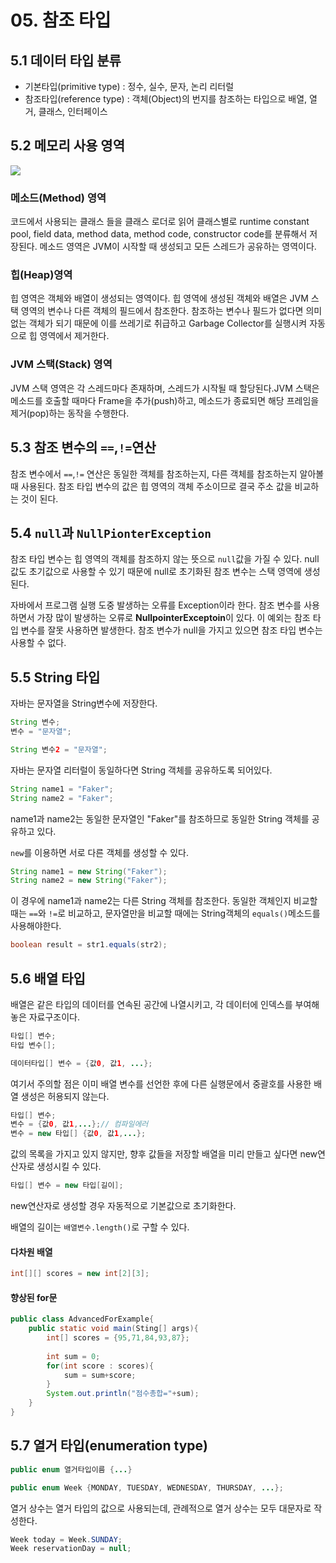 # 05. 참조 타입

## 5.1 데이터 타입 분류

- 기본타입(primitive type) : 정수, 실수, 문자, 논리 리터럴
- 참조타입(reference type) : 객체(Object)의 번지를 참조하는 타입으로 배열, 열거, 클래스, 인터페이스


## 5.2 메모리 사용 영역

![](http://bestforjava.com/images/jvm_architecture.jpg)

### 메소드(Method) 영역

코드에서 사용되는 클래스 들을 클래스 로더로 읽어 클래스별로 runtime constant pool, field data, method data, method code, constructor code를 분류해서 저장된다.
메소드 영역은 JVM이 시작할 때 생성되고 모든 스레드가 공유하는 영역이다.

### 힙(Heap)영역

힙 영역은 객체와 배열이 생성되는 영역이다. 힙 영역에 생성된 객체와 배열은 JVM 스택 영역의 변수나 다른 객체의 필드에서 참조한다.
참조하는 변수나 필드가 없다면 의미 없는 객체가 되기 때문에 이를 쓰레기로 취급하고 Garbage Collector를 실행시켜 자동으로 힙 영역에서 제거한다.

### JVM 스택(Stack) 영역

JVM 스택 영역은 각 스레드마다 존재하며, 스레드가 시작될 때 할당된다.JVM 스택은 메소드를 호출할 때마다 Frame을 추가(push)하고, 메소드가 종료되면 해당 프레임을 제거(pop)하는 동작을 수행한다.

## 5.3 참조 변수의 `==`,`!=`연산

참조 변수에서 `==`,`!=` 연산은 동일한 객체를 참조하는지, 다른 객체를 참조하는지 알아볼 때 사용된다.
참조 타입 변수의 값은 힙 영역의 객체 주소이므로 결국 주소 값을 비교하는 것이 된다.

## 5.4 `null`과 `NullPionterException`

참조 타입 변수는 힙 영역의 객체를 참조하지 않는 뜻으로 `null`값을 가질 수 있다. null값도 초기값으로 사용할 수 있기 때문에 null로 초기화된 참조 변수는 스택 영역에 생성된다.

자바에서 프로그램 실행 도중 발생하는 오류를 Exception이라 한다. 참조 변수를 사용하면서 가장 많이 발생하는 오류로 **NullpointerExceptoin**이 있다. 이 예외는 참조 타입 변수를 잘못 사용하면 발생한다. 참조 변수가 null을 가지고 있으면 참조 타입 변수는 사용할 수 없다.

## 5.5 String 타입

자바는 문자열을 String변수에 저장한다.

```java
String 변수;
변수 = "문자열";

String 변수2 = "문자열";
```

자바는 문자열 리터럴이 동일하다면 String 객체를 공유하도록 되어있다.

```java
String name1 = "Faker";
String name2 = "Faker";
```
name1과 name2는 동일한 문자열인 "Faker"를 참조하므로 동일한 String 객체를 공유하고 있다.

`new`를 이용하면 서로 다른 객체를 생성할 수 있다.
```java
String name1 = new String("Faker");
String name2 = new String("Faker");
```

이 경우에 name1과 name2는 다른 String 객체를 참조한다.
동일한 객체인지 비교할 때는 `==`와 `!=`로 비교하고, 문자열만을 비교할 때에는 String객체의 `equals()`메소드를 사용해야한다.

```java
boolean result = str1.equals(str2);
```

## 5.6 배열 타입

배열은 같은 타입의 데이터를 연속된 공간에 나열시키고, 각 데이터에 인덱스를 부여해 놓은 자료구조이다.

```java
타입[] 변수;
타입 변수[];
```

```java
데이터타입[] 변수 = {값0, 값1, ...};
```

여기서 주의할 점은 이미 배열 변수를 선언한 후에 다른 실행문에서 중괄호를 사용한 배열 생성은 허용되지 않는다.
```java
타입[] 변수;
변수 = {값0, 값1,...};// 컴파일에러
변수 = new 타입[] {값0, 값1,...};
```

값의 목록을 가지고 있지 않지만, 향후 값들을 저장할 배열을 미리 만들고 싶다면 new연산자로 생성시킬 수 있다.
```java
타입[] 변수 = new 타입[길이];
```
new연산자로 생성할 경우 자동적으로 기본값으로 초기화한다.

배열의 길이는 `배열변수.length()`로 구할 수 있다.

#### 다차원 배열

```java
int[][] scores = new int[2][3];
```

#### 향상된 for문

```java
public class AdvancedForExample{
	public static void main(Sting[] args){
    	int[] scores = {95,71,84,93,87};
        
        int sum = 0;
        for(int score : scores){
        	sum = sum+score;
        }
        System.out.println("점수총합="+sum);
    }
}
```

## 5.7 열거 타입(enumeration type)

```java
public enum 열거타입이름 {...}
```
```java
public enum Week {MONDAY, TUESDAY, WEDNESDAY, THURSDAY, ...};
```
열거 상수는 열거 타입의 값으로 사용되는데, 관례적으로 열거 상수는 모두 대문자로 작성한다.

```java
Week today = Week.SUNDAY;
Week reservationDay = null;
```